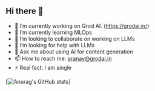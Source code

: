 ## Hi there 👋

- 🔭 I’m currently working on Grod AI. (https://grodai.in/)
- 🌱 I’m currently learning MLOps
- 👯 I’m looking to collaborate on working on LLMs
- 🤔 I’m looking for help with LLMs
- 💬 Ask me about using AI for content generation
- 📫 How to reach me: pranav@grodai.in
- ⚡ Real fact: I am single

[![Anurag's GitHub stats](https://github-readme-stats.vercel.app/api?username=pranavpatil70)]
